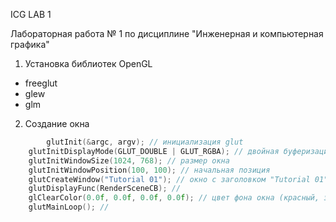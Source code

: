 ICG LAB 1

Лабораторная работа № 1 по дисциплине "Инженерная и компьютерная графика"

1) Установка библиотек OpenGL
- freeglut
- glew
- glm

2) Создание окна
```c++ 
        glutInit(&argc, argv); // инициализация glut
	glutInitDisplayMode(GLUT_DOUBLE | GLUT_RGBA); // двойная буферизации и буфера цвета
	glutInitWindowSize(1024, 768); // размер окна
	glutInitWindowPosition(100, 100); // начальная позиция
	glutCreateWindow("Tutorial 01"); // окно с заголовком "Tutorial 01"
	glutDisplayFunc(RenderSceneCB); //
	glClearColor(0.0f, 0.0f, 0.0f, 0.0f); // цвет фона окна (красный, зеленый, синий, прозрачность)
	glutMainLoop(); //
  ```
  
